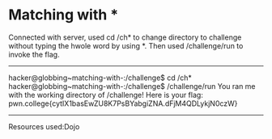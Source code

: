 # Matching with *
Connected with server, used cd /ch* to change directory to challenge without typing the hwole word by using *. Then used /challenge/run to invoke the flag.
***
hacker@globbing~matching-with-:/challenge$ cd /ch*
hacker@globbing~matching-with-:/challenge$ /challenge/run
You ran me with the working directory of /challenge! Here is your flag:
pwn.college{cytIX1basEwZU8K7PsBYabgiZNA.dFjM4QDLykjN0czW}
***
Resources used:Dojo

